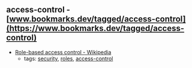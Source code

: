 access-control - [www.bookmarks.dev/tagged/access-control](https://www.bookmarks.dev/tagged/access-control)
---
* [Role-based access control - Wikipedia](https://en.wikipedia.org/wiki/Role-based_access_control)
    * tags: [security](../tags/security.md), [roles](../tags/roles.md), [access-control](../tags/access-control.md)

